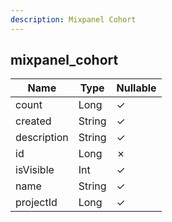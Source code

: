 ```yaml
---
description: Mixpanel Cohort
---
```

mixpanel_cohort
---------------

| **Name**    | **Type** | **Nullable** |
| ----------- | -------- | ------------ |
| count       | Long     | &check;      |
| created     | String   | &check;      |
| description | String   | &check;      |
| id          | Long     | &cross;      |
| isVisible   | Int      | &check;      |
| name        | String   | &check;      |
| projectId   | Long     | &check;      |
